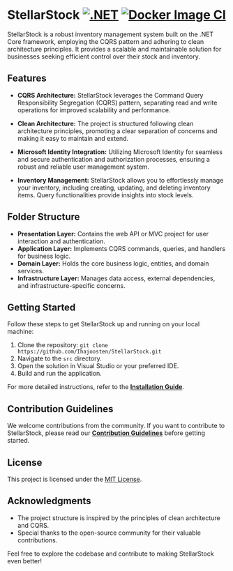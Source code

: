 # StellarStock [![.NET](https://github.com/Ihajoosten/StellarStock/actions/workflows/dotnet.yml/badge.svg?branch=master)](https://github.com/Ihajoosten/StellarStock/actions/workflows/dotnet.yml) [![Docker Image CI](https://github.com/Ihajoosten/StellarStock/actions/workflows/docker-image.yml/badge.svg)](https://github.com/Ihajoosten/StellarStock/actions/workflows/docker-image.yml)

StellarStock is a robust inventory management system built on the .NET Core framework, employing the CQRS pattern and adhering to clean architecture principles. It provides a scalable and maintainable solution for businesses seeking efficient control over their stock and inventory.

## Features

- **CQRS Architecture:** StellarStock leverages the Command Query Responsibility Segregation (CQRS) pattern, separating read and write operations for improved scalability and performance.

- **Clean Architecture:** The project is structured following clean architecture principles, promoting a clear separation of concerns and making it easy to maintain and extend.

- **Microsoft Identity Integration:** Utilizing Microsoft Identity for seamless and secure authentication and authorization processes, ensuring a robust and reliable user management system.

- **Inventory Management:** StellarStock allows you to effortlessly manage your inventory, including creating, updating, and deleting inventory items. Query functionalities provide insights into stock levels.

## Folder Structure

- **Presentation Layer:** Contains the web API or MVC project for user interaction and authentication.
- **Application Layer:** Implements CQRS commands, queries, and handlers for business logic.
- **Domain Layer:** Holds the core business logic, entities, and domain services.
- **Infrastructure Layer:** Manages data access, external dependencies, and infrastructure-specific concerns.

## Getting Started

Follow these steps to get StellarStock up and running on your local machine:

1. Clone the repository: `git clone https://github.com/Ihajoosten/StellarStock.git`
2. Navigate to the `src` directory.
3. Open the solution in Visual Studio or your preferred IDE.
4. Build and run the application.

For more detailed instructions, refer to the [**Installation Guide**](docs/installation.md).

## Contribution Guidelines

We welcome contributions from the community. If you want to contribute to StellarStock, please read our [**Contribution Guidelines**](CONTRIBUTING.md) before getting started.

## License

This project is licensed under the [MIT License](LICENSE).

## Acknowledgments

- The project structure is inspired by the principles of clean architecture and CQRS.
- Special thanks to the open-source community for their valuable contributions.

Feel free to explore the codebase and contribute to making StellarStock even better!
